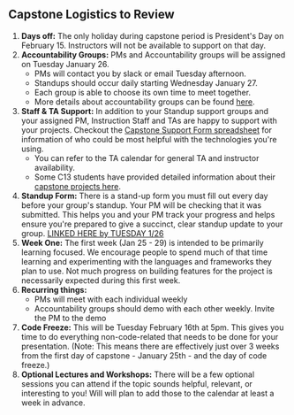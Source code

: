 ## Capstone Logistics to Review

1. **Days off:** The only holiday during capstone period is President's Day on February 15. Instructors will not be available to support on that day.
1. **Accountability Groups:** PMs and Accountability groups will be assigned on Tuesday January 26.
    * PMs will contact you by slack or email Tuesday afternoon.
    * Standups should occur daily starting Wednesday January 27. 
    * Each group is able to choose its own time to meet together.
    * More details about accountability groups can be found [here](https://learn-2.galvanize.com/cohorts/2036/blocks/882/content_files/capstone-overview/groups.md).
1. **Staff & TA Support:** In addition to your Standup support groups and your assigned PM, Instruction Staff and TAs are happy to support with your projects.  Checkout the [Capstone Support Form spreadsheet](https://docs.google.com/spreadsheets/d/1QKlTPp5TX7YpZC3hO091VSd_M_eklNHagkJQ164bIic/edit?usp=sharing) for information of who could be most helpful with the technologies you're using.
    * You can refer to the TA calendar for general TA and instructor availability.
    * Some C13 students have provided detailed information about their [capstone projects here](https://docs.google.com/spreadsheets/d/1FYHbmTdJuwgv8yI0YIfDIEk58bh03b3yTFgDybjVT2g/edit#gid=0).
1. **Standup Form:** There is a stand-up form you must fill out every day before your group's standup. Your PM will be checking that it was submitted. This helps you and your PM track your progress and helps ensure you're prepared to give a succinct, clear standup update to your group. [LINKED HERE by TUESDAY 1/26]()
1. **Week One:** The first week (Jan 25 - 29) is intended to be primarily learning focused. We encourage people to spend much of that time learning and experimenting with the languages and frameworks they plan to use. Not much progress on building features for the project is necessarily expected during this first week.
1. **Recurring things:**
    - PMs will meet with each individual weekly
    - Accountability groups should demo with each other weekly. Invite the PM to the demo
1. **Code Freeze:** This will be Tuesday February 16th at 5pm. This gives you time to do everything non-code-related that needs to be done for your presentation. (Note: This means there are effectively just over 3 weeks from the first day of capstone - January 25th - and the day of code freeze.)
1. **Optional Lectures and Workshops:** There will be a few optional sessions you can attend if the topic sounds helpful, relevant, or interesting to you! Will will plan to add those to the calendar at least a week in advance.
